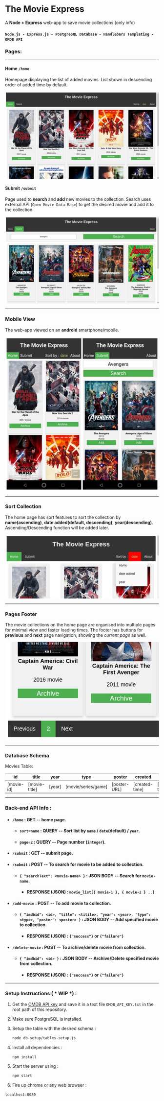 

# The Movie Express

A  **Node + Express** web-app to save movie collections (only info)

#### `Node.js - Express.js - PostgreSQL Database - Handlebars Templating - OMDB API`

### Pages:
---

#### Home  `/home`  

Homepage displaying the list of added movies. List shown in descending order of added time by default.

![home-page1-sort-date](.readme-res/home-page1-sort-date.jpg)



#### Submit  `/submit`

Page used to **search** and **add** new movies to the collection. Search uses external API (`Open Movie Data Base`) to get the desired movie and add it to the collection. 

![submit-page-search-avengers](.readme-res/submit-page-search-avengers.jpg)

---

### Mobile View

The web-app viewed on an **android** smartphone/mobile.

![mobile-home-search](.readme-res/mobile-home-search.jpg)

---

### Sort Collection

The home page has sort features to sort the collection by **name(ascending)**, **date added(default, descending)**, **year(descending)**. Ascending/Descending function will be added later.

![home-page-sort-drop-down](.readme-res/home-page-sort-drop-down.jpg)

---

### Pages Footer

The movie collections on the home page are organised into multiple pages for minimal view and faster loading times. The footer has buttons for **previous** and **next** page navigation, showing the *current page* as well.

![home-page-pages-footer](.readme-res/home-page-pages-footer.jpg)

---

### Database Schema

Movies Table:

|id|title|year|type|poster|created|updated|
|--|-----|----|----|------|-------|-------|
|[movie-id]|[movie-title]|[year]|[movie/series/game]|[poster-URL] | [created-time] |[updated-time]|

---

### Back-end API Info : 

- #### `/home` :  GET -- home page.

  - #### `sort=name` :  QUERY -- Sort list by `name` / `date`(default) / `year`.

  - #### `page=2` :  QUERY -- Page number (`integer`).

- #### `/submit` :  GET -- submit page.

- #### `/submit` :  POST -- To search for movie to be added to collection.
  - #### `{ "searchText": <movie-name> }` :  JSON BODY  -- Search for `movie-name`.

    - ####  RESPONSE (JSON) : `movie_list[{ movie-1 }, { movie-2 } ..]`

- #### `/add-movie` :  POST -- To add movie to collection.

  - #### `{ "imdbid": <id>, "title": <titile>, "year": <year>, "type":<type>, "poster": <poster> }` : JSON BODY -- Add specified movie to collection.

    - #### RESPONSE (JSON) : `{"success"}` or `{"failure"}`

- #### `/delete-movie` :  POST -- To archive/delete movie from collection.

  - #### `{ "imdbid": <id> }` : JSON BODY -- Archive/Delete specified movie from collection.

    - #### RESPONSE (JSON) : `{"success"}` or `{"failure"}`

---

### Setup Instructions ( * WIP *) :

1. Get the [OMDB API key](http://www.omdbapi.com/) and save it in a text file `OMDB_API_KEY.txt` in the root path of this repository.

2. Make sure PostgreSQL is installed.

3. Setup the table with the desired schema :

   ```bash
   node db-setup/tables-setup.js
   ```

4. Install all dependencies : 

   ```bash
   npm install
   ```

5. Start the server using :

   ```bash
   npm start
   ```

6.  Fire up chrome or any web browser :

   ```http
   localhost:8080
   ```
